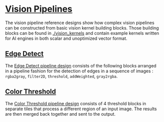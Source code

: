 <!---//===- README.md --------------------------*- Markdown -*-===//
//
// This file is licensed under the Apache License v2.0 with LLVM Exceptions.
// See https://llvm.org/LICENSE.txt for license information.
// SPDX-License-Identifier: Apache-2.0 WITH LLVM-exception
//
// Copyright (C) 2022, Advanced Micro Devices, Inc.
// 
//===----------------------------------------------------------------------===//-->

# <ins>Vision Pipelines</ins>

The vision pipeline reference designs show how complex vision pipelines can be constructed from basic vision kernel building blocks. Those building blocks can be found in [./vision_kernels](./vision_kernels) and contain example kernels written for AI engines in both scalar and unoptimized vector format. 

## <ins>[Edge Detect](./edge_detect/)</ins>

The [Edge Detect pipeline design](./edge_detect/) consists of the following blocks arranged in a pipeline fashion for the detection of edges in a sequence of images : `rgba2gray`, `filter2D`, `threshold`, `addWeighted`, `gray2rgba`.

## <ins>[Color Threshold](./color_threshold/)</ins>

The [Color Threshold pipeline design](./color_threshold/) consists of 4 threshold blocks in separate tiles that process a different region of an input image. The results are then merged back together and sent to the output.
